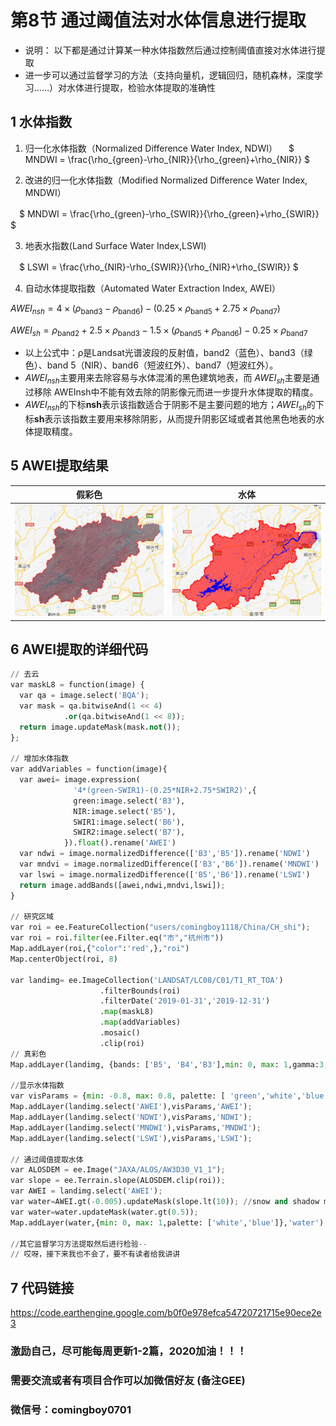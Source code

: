 # 第8节 通过阈值法对水体信息进行提取
- 说明： 以下都是通过计算某一种水体指数然后通过控制阈值直接对水体进行提取
- 进一步可以通过监督学习的方法（支持向量机，逻辑回归，随机森林，深度学习……）对水体进行提取，检验水体提取的准确性

## 1 水体指数

1. 归一化水体指数（Normalized Difference Water Index, NDWI）
　$ MNDWI = \frac{\rho_{green}-\rho_{NIR}}{\rho_{green}+\rho_{NIR}} $


2. 改进的归一化水体指数（Modified Normalized Difference Water Index, MNDWI） 


　$ MNDWI = \frac{\rho_{green}-\rho_{SWIR}}{\rho_{green}+\rho_{SWIR}} $


3. 地表水指数(Land Surface Water Index,LSWI)

　$ LSWI = \frac{\rho_{NIR}-\rho_{SWIR}}{\rho_{NIR}+\rho_{SWIR}} $


4. 自动水体提取指数（Automated Water Extraction Index, AWEI）

$AWEI_{nsh}=4\times\left(\rho_{\text {band}3}-\rho_{\text {band}6}\right)-\left(0.25 \times \rho_{\text {band}5}+2.75 \times \rho_{\text{band}7}\right)$

$AWEI_{sh}=\rho_{\text {band}2}+2.5 \times\rho_{\text {band}3}-1.5 \times\left(\rho_{\text {band}5}+\rho_{\text {band}6}\right)-0.25\times\rho_{\text {band}7}$

- 以上公式中：ρ是Landsat光谱波段的反射值，band2（蓝色）、band3（绿色）、band 5（NIR）、band6（短波红外）、band7（短波红外）。
- $AWEI_{nsh}$主要用来去除容易与水体混淆的黑色建筑地表，而 $AWEI_{sh}$主要是通过移除 AWEInsh中不能有效去除的阴影像元而进一步提升水体提取的精度。 
- $AWEI_{nsh}$的下标**nsh**表示该指数适合于阴影不是主要问题的地方；$AWEI_{sh}$的下标**sh**表示该指数主要用来移除阴影，从而提升阴影区域或者其他黑色地表的水体提取精度。

## 5 AWEI提取结果
| 假彩色 | 水体 |
| :---: | :---: |
| ![假彩色](../data/images/杭州市-假彩色.png) | ![水体](../data/images/杭州市-水体.png) |

## 6 AWEI提取的详细代码

```python
// 去云
var maskL8 = function(image) {
  var qa = image.select('BQA');
  var mask = qa.bitwiseAnd(1 << 4)
            .or(qa.bitwiseAnd(1 << 8));
  return image.updateMask(mask.not());
};

// 增加水体指数
var addVariables = function(image){
  var awei= image.expression(
              '4*(green-SWIR1)-(0.25*NIR+2.75*SWIR2)',{
              green:image.select('B3'),
              NIR:image.select('B5'),
              SWIR1:image.select('B6'),
              SWIR2:image.select('B7'),
            }).float().rename('AWEI')
  var ndwi = image.normalizedDifference(['B3','B5']).rename('NDWI')
  var mndvi = image.normalizedDifference(['B3','B6']).rename('MNDWI')
  var lswi = image.normalizedDifference(['B5','B6']).rename('LSWI')
  return image.addBands([awei,ndwi,mndvi,lswi]);
}

// 研究区域
var roi = ee.FeatureCollection("users/comingboy1118/China/CH_shi");
var roi = roi.filter(ee.Filter.eq("市","杭州市"))
Map.addLayer(roi,{"color":'red',},"roi")
Map.centerObject(roi, 8)    
    
var landimg= ee.ImageCollection('LANDSAT/LC08/C01/T1_RT_TOA')
                    .filterBounds(roi)
                    .filterDate('2019-01-31','2019-12-31')
                    .map(maskL8)
                    .map(addVariables)
                    .mosaic()
                    .clip(roi)
// 真彩色          
Map.addLayer(landimg, {bands: ['B5', 'B4','B3'],min: 0, max: 1,gamma:3,opacity:1},'landimg');

//显示水体指数
var visParams = {min: -0.8, max: 0.8, palette: [ 'green','white','blue']};
Map.addLayer(landimg.select('AWEI'),visParams,'AWEI');
Map.addLayer(landimg.select('NDWI'),visParams,'NDWI');
Map.addLayer(landimg.select('MNDWI'),visParams,'MNDWI');
Map.addLayer(landimg.select('LSWI'),visParams,'LSWI');

// 通过阈值提取水体
var ALOSDEM = ee.Image("JAXA/ALOS/AW3D30_V1_1");
var slope = ee.Terrain.slope(ALOSDEM.clip(roi));
var AWEI = landimg.select('AWEI');
var water=AWEI.gt(-0.005).updateMask(slope.lt(10)); //snow and shadow mask by DEM data 
var water=water.updateMask(water.gt(0.5));
Map.addLayer(water,{min: 0, max: 1,palette: ['white','blue']},'water');

//其它监督学习方法提取然后进行检验--
// 哎呀，接下来我也不会了，要不有读者给我讲讲

```

## 7 代码链接
https://code.earthengine.google.com/b0f0e978efca54720721715e90ece2e3

### 激励自己，尽可能每周更新1-2篇，2020加油！！！

### 需要交流或者有项目合作可以加微信好友 \(备注GEE\)

### 微信号：comingboy0701
